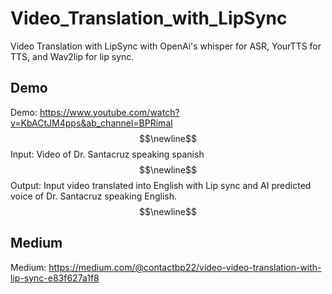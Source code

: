# Video_Translation_with_LipSync
Video Translation with LipSync with OpenAi's whisper for ASR, YourTTS for TTS, and Wav2lip for lip sync.

## Demo
Demo: https://www.youtube.com/watch?v=KbACtJM4pps&ab_channel=BPRimal $$\newline$$
Input: Video of Dr. Santacruz speaking spanish $$\newline$$
Output: Input video translated into English with Lip sync and AI predicted voice of Dr. Santacruz speaking English. $$\newline$$


## Medium
Medium: https://medium.com/@contactbp22/video-video-translation-with-lip-sync-e83f627a1f8
